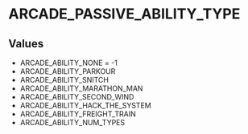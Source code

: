 # ARCADE_PASSIVE_ABILITY_TYPE

## Values
* ARCADE_ABILITY_NONE = -1
* ARCADE_ABILITY_PARKOUR
* ARCADE_ABILITY_SNITCH
* ARCADE_ABILITY_MARATHON_MAN
* ARCADE_ABILITY_SECOND_WIND
* ARCADE_ABILITY_HACK_THE_SYSTEM
* ARCADE_ABILITY_FREIGHT_TRAIN
* ARCADE_ABILITY_NUM_TYPES